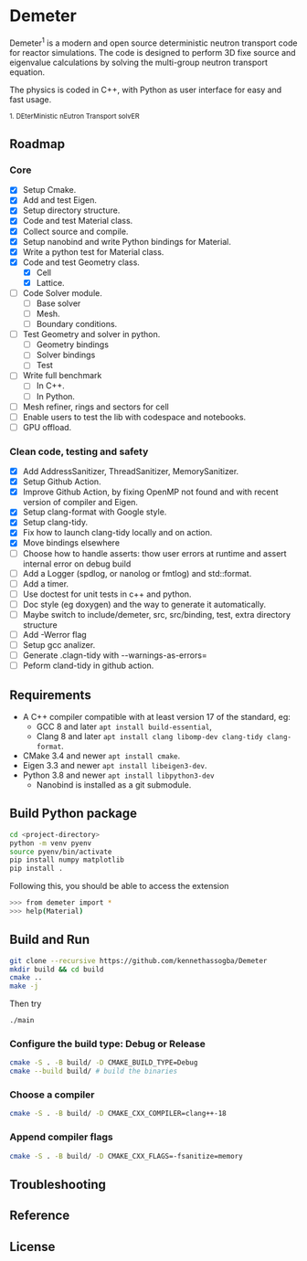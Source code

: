 # Demeter

Demeter<sup>1</sup> is a modern and open source deterministic neutron transport code for reactor simulations. The code is designed to perform 3D fixe source and eigenvalue calculations by solving the multi-group neutron transport equation.

The physics is coded in C++, with Python as user interface for easy and fast usage.

<sub>1. DEterMinistic nEutron Transport solvER</sub>

## Roadmap

### Core

- [x] Setup Cmake.
- [x] Add and test Eigen.
- [x] Setup directory structure.
- [x] Code and test Material class.
- [x] Collect source and compile.
- [x] Setup nanobind and write Python bindings for Material.
- [x] Write a python test for Material class.
- [x] Code and test Geometry class.
  - [x] Cell
  - [x] Lattice.
- [ ] Code Solver module.
  - [ ] Base solver
  - [ ] Mesh.
  - [ ] Boundary conditions.
- [ ] Test Geometry and solver in python.
  - [ ] Geometry bindings
  - [ ] Solver bindings
  - [ ] Test
- [ ] Write full benchmark
  - [ ] In C++.
  - [ ] In Python.
- [ ] Mesh refiner, rings and sectors for cell
- [ ] Enable users to test the lib with codespace and notebooks.
- [ ] GPU offload.

### Clean code, testing and safety

- [x] Add AddressSanitizer, ThreadSanitizer, MemorySanitizer.
- [x] Setup Github Action.
- [x] Improve Github Action, by fixing OpenMP not found and with recent version of compiler and Eigen.
- [x] Setup clang-format with Google style.
- [x] Setup clang-tidy.
- [x] Fix how to launch clang-tidy locally and on action.
- [x] Move bindings elsewhere
- [ ] Choose how to handle asserts: thow user errors at runtime and assert internal error on debug build
- [ ] Add a Logger (spdlog, or nanolog or fmtlog) and std::format.
- [ ] Add a timer.
- [ ] Use doctest for unit tests in c++ and python.
- [ ] Doc style (eg doxygen) and the way to generate it automatically.
- [ ] Maybe switch to include/demeter, src, src/binding, test, extra directory structure
- [ ] Add -Werror flag
- [ ] Setup gcc analizer.
- [ ] Generate .clagn-tidy with --warnings-as-errors=<string>
- [ ] Peform cland-tidy in github action.

## Requirements

- A C++ compiler compatible with at least version 17 of the standard, eg:
  - GCC 8 and later `apt install build-essential`,
  - Clang 8 and later `apt install clang libomp-dev clang-tidy clang-format`.
- CMake 3.4 and newer `apt install cmake`.
- Eigen 3.3 and newer `apt install libeigen3-dev`.
- Python 3.8 and newer `apt install libpython3-dev`
  - Nanobind is installed as a git submodule.
## Build Python package

```bash
cd <project-directory>
python -m venv pyenv
source pyenv/bin/activate
pip install numpy matplotlib
pip install .
```

Following this, you should be able to  access the extension

```bash
>>> from demeter import *
>>> help(Material)
```

## Build and Run

```bash
git clone --recursive https://github.com/kennethassogba/Demeter
mkdir build && cd build
cmake ..
make -j
```

Then try

```bash
./main
```

### Configure the build type: Debug or Release

```bash
cmake -S . -B build/ -D CMAKE_BUILD_TYPE=Debug
cmake --build build/ # build the binaries
```

### Choose a compiler

```bash
cmake -S . -B build/ -D CMAKE_CXX_COMPILER=clang++-18
```

### Append compiler flags

```bash
cmake -S . -B build/ -D CMAKE_CXX_FLAGS=-fsanitize=memory
```

## Troubleshooting

## Reference

## License
